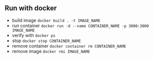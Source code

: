 ## Run with docker

- build image `docker build . -t IMAGE_NAME`
- run container `docker run -d --name CONTAINER_NAME -p 3000:3000 IMAGE_NAME`
- verify with `docker ps`
- stop `docker stop CONTAINER_NAME`
- remove container `docker container rm CONTAINER_NAME`
- remove image `docker rmi IMAGE_NAME`
